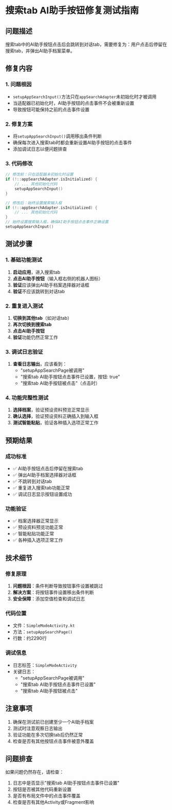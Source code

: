 # 搜索tab AI助手按钮修复测试指南

## 问题描述
搜索tab中的AI助手按钮点击后会跳转到对话tab，需要修复为：用户点击后停留在搜索tab，并弹出AI助手档案菜单。

## 修复内容

### 1. 问题根因
- `setupAppSearchInput()`方法只在`appSearchAdapter`未初始化时才被调用
- 当适配器已初始化时，AI助手按钮的点击事件不会被重新设置
- 导致按钮可能保持之前的点击事件设置

### 2. 修复方案
- 将`setupAppSearchInput()`调用移出条件判断
- 确保每次进入搜索tab时都会重新设置AI助手按钮的点击事件
- 添加调试日志以便问题排查

### 3. 代码修改
```kotlin
// 修改前：只在适配器未初始化时设置
if (!::appSearchAdapter.isInitialized) {
    // ... 其他初始化代码
    setupAppSearchInput()
}

// 修改后：始终设置搜索输入框
if (!::appSearchAdapter.isInitialized) {
    // ... 其他初始化代码
}
// 始终设置搜索输入框，确保AI助手按钮点击事件正确设置
setupAppSearchInput()
```

## 测试步骤

### 1. 基础功能测试
1. **启动应用**，进入搜索tab
2. **点击AI助手按钮**（输入框右侧的机器人图标）
3. **验证**应该弹出AI助手档案选择器对话框
4. **验证**不应该跳转到对话tab

### 2. 重复进入测试
1. **切换到其他tab**（如对话tab）
2. **再次切换到搜索tab**
3. **点击AI助手按钮**
4. **验证**功能仍然正常工作

### 3. 调试日志验证
1. **查看日志输出**，应该看到：
   - "setupAppSearchPage被调用"
   - "搜索tab AI助手按钮点击事件已设置，按钮: true"
   - "搜索tab AI助手按钮被点击"（点击时）

### 4. 功能完整性测试
1. **选择档案**，验证预设资料预览正常显示
2. **确认选择**，验证预设资料正确插入到输入框
3. **测试智能粘贴**，验证各种插入选项正常工作

## 预期结果

### 成功标准
- ✅ AI助手按钮点击后停留在搜索tab
- ✅ 弹出AI助手档案选择器对话框
- ✅ 不跳转到对话tab
- ✅ 重复进入搜索tab功能正常
- ✅ 调试日志显示按钮设置成功

### 功能验证
- ✅ 档案选择器正常显示
- ✅ 预设资料预览功能正常
- ✅ 智能粘贴功能正常
- ✅ 各种插入选项正常工作

## 技术细节

### 修复原理
1. **问题根因**：条件判断导致按钮事件设置被跳过
2. **解决方案**：将按钮事件设置移出条件判断
3. **安全保障**：添加空值检查和调试日志

### 代码位置
- 文件：`SimpleModeActivity.kt`
- 方法：`setupAppSearchPage()`
- 行数：约2290行

### 调试信息
- 日志标签：`SimpleModeActivity`
- 关键日志：
  - "setupAppSearchPage被调用"
  - "搜索tab AI助手按钮点击事件已设置"
  - "搜索tab AI助手按钮被点击"

## 注意事项
1. 确保在测试前已创建至少一个AI助手档案
2. 测试时注意观察日志输出
3. 验证功能在多次切换tab后仍然正常
4. 检查是否有其他按钮点击事件被意外覆盖

## 问题排查
如果问题仍然存在，请检查：
1. 日志中是否显示"搜索tab AI助手按钮点击事件已设置"
2. 按钮是否被其他代码重新设置
3. 是否有布局文件中的点击事件覆盖
4. 检查是否有其他Activity或Fragment影响

